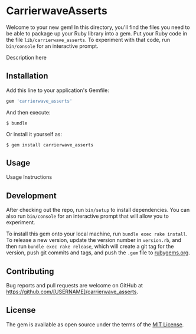 <!-- https://www.sitepoint.com/creating-your-first-gem/

Now in your main program you can just require your module and give it any file to parse. In Rails, we would probably put a module like this in the lib folder. You can create large module 'libraries' consisting of many nested modules and classes. Here is a more complex example module used for processing data.May 5, 2016

bundle gem carrierwave_asserts
add code
gem build carrierwave_asserts.gemspec
gem install carrierwave_asserts-0.1.0.gem
add this to a local rails Gemfile
gem 'carrierwave_asserts' -->





# CarrierwaveAsserts

Welcome to your new gem! In this directory, you'll find the files you need to be able to package up your Ruby library into a gem. Put your Ruby code in the file `lib/carrierwave_asserts`. To experiment with that code, run `bin/console` for an interactive prompt.

Description here

## Installation

Add this line to your application's Gemfile:

```ruby
gem 'carrierwave_asserts'
```

And then execute:

    $ bundle

Or install it yourself as:

    $ gem install carrierwave_asserts

## Usage

Usage Instructions

## Development

After checking out the repo, run `bin/setup` to install dependencies. You can also run `bin/console` for an interactive prompt that will allow you to experiment.

To install this gem onto your local machine, run `bundle exec rake install`. To release a new version, update the version number in `version.rb`, and then run `bundle exec rake release`, which will create a git tag for the version, push git commits and tags, and push the `.gem` file to [rubygems.org](https://rubygems.org).

## Contributing

Bug reports and pull requests are welcome on GitHub at https://github.com/[USERNAME]/carrierwave_asserts.

## License

The gem is available as open source under the terms of the [MIT License](https://opensource.org/licenses/MIT).
